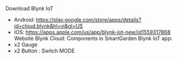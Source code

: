Download Blynk IoT
- Android: https://play.google.com/store/apps/details?id=cloud.blynk&hl=vi&gl=US
- IOS: https://apps.apple.com/us/app/blynk-iot-new/id1559317868
Website Blynk Cloud: 
Components in SmartGarden Blynk IoT app: 
- x2 Gauge
- x2 Button : Switch MODE
 